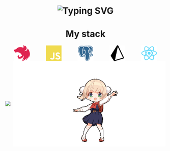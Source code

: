 <div>

<h1 align="center"><img src="https://readme-typing-svg.herokuapp.com?font=Sixtyfour&size=22&duration=10000&pause=5000&color=C777FF&repeat=false&random=false&width=810&height=80&lines=Hi%2C+i'm+Fi44er%2C+welcome+to+my+GitHub!" alt="Typing SVG" /></h1>

<h1 align="center">My stack</h1>
<div style="display:flex; justify-content: center; grid-gap:50px ">

<img style="width: 50px" src="./assets/nestjs-plain.svg" />
<img style="width: 50px" src="./assets/javascript-plain.svg" />
<img style="width: 50px" src="./assets/postgresql-plain.svg" />
<img style="width: 50px" src="./assets/prisma-svgrepo-com.svg" />
<img style="width: 50px" src="./assets/react-original.svg" />

</div>

<div style="align-items:center; display: flex;justify-content: space-between;">

![](https://github-profile-summary-cards.vercel.app/api/cards/repos-per-language?username=Fi44er&theme=solarized_dark)

<img src="./assets/shigure-goddess.gif" />

</div>


</div>

